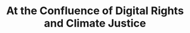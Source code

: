 ---
layout: post
title: "At the Confluence of Digital Rights and Climate Justice"
description: "From October 2021 to April 2022, The Engine Room conducted a research project exploring areas of intersection between digital rights and climate & environmental justice."
link: https://www.theengineroom.org/new-report-at-the-confluence-of-digital-rights-climate-justice/
---